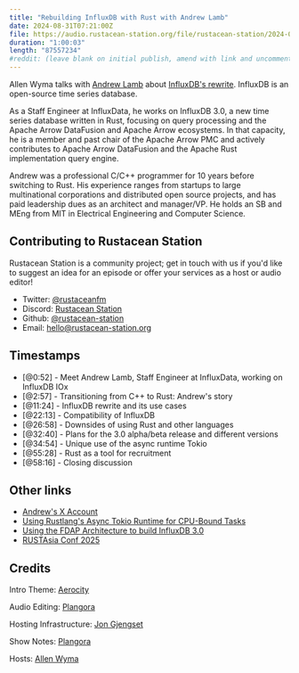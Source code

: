 ```yaml
---
title: "Rebuilding InfluxDB with Rust with Andrew Lamb"
date: 2024-08-31T07:21:00Z
file: https://audio.rustacean-station.org/file/rustacean-station/2024-08-31-andrew-lamb.mp3
duration: "1:00:03"
length: "87557234"
#reddit: (leave blank on initial publish, amend with link and uncomment this line after Reddit thread has been posted)
---
```


Allen Wyma talks with [Andrew Lamb](http://andrew.nerdnetworks.org/) about [InfluxDB's rewrite](https://www.influxdata.com/blog/flight-datafusion-arrow-parquet-fdap-architecture-influxdb/). InfluxDB is an open-source time series database.

As a Staff Engineer at InfluxData, he works on InfluxDB 3.0, a new time series database written in Rust, focusing on query processing and the Apache Arrow DataFusion and Apache Arrow ecosystems. In that capacity, he is a member and past chair of the Apache Arrow PMC and actively contributes to Apache Arrow DataFusion and the Apache Rust implementation query engine.

Andrew was a professional C/C++ programmer for 10 years before switching to Rust. His experience ranges from startups to large multinational corporations and distributed open source projects, and has paid leadership dues as an architect and manager/VP. He holds an SB and MEng from MIT in Electrical Engineering and Computer Science.

## Contributing to Rustacean Station

Rustacean Station is a community project; get in touch with us if you'd like to suggest an idea for an episode or offer your services as a host or audio editor!

- Twitter: [@rustaceanfm](https://twitter.com/rustaceanfm)
- Discord: [Rustacean Station](https://discord.gg/cHc3Gyc)
- Github: [@rustacean-station](https://github.com/rustacean-station/)
- Email: [hello@rustacean-station.org](mailto:hello@rustacean-station.org)

## Timestamps

- [@0:52] - Meet Andrew Lamb, Staff Engineer at InfluxData, working on InfluxDB IOx
- [@2:57] - Transitioning from C++ to Rust: Andrew's story
- [@11:24] - InfluxDB rewrite and its use cases
- [@22:13] - Compatibility of InfluxDB
- [@26:58] - Downsides of using Rust and other languages
- [@32:40] - Plans for the 3.0 alpha/beta release and different versions
- [@34:54] - Unique use of the async runtime Tokio
- [@55:28] - Rust as a tool for recruitment
- [@58:16] - Closing discussion

## Other links
- [Andrew's X Account](https://twitter.com/andrewlamb1111)
- [Using Rustlang's Async Tokio Runtime for CPU-Bound Tasks](https://thenewstack.io/using-rustlangs-async-tokio-runtime-for-cpu-bound-tasks/)
- [Using the FDAP Architecture to build InfluxDB 3.0](https://www.influxdata.com/blog/flight-datafusion-arrow-parquet-fdap-architecture-influxdb/)
- [RUSTAsia Conf 2025](https://www.rustasiaconf.com/?utm_source=podcast&utm_medium=rustacean-station&utm_campaign=2024-08-31-andrew-lamb)

## Credits

Intro Theme: [Aerocity](https://twitter.com/AerocityMusic)

Audio Editing: [Plangora](https://twitter.com/plangora)

Hosting Infrastructure: [Jon Gjengset](https://twitter.com/jonhoo/)

Show Notes: [Plangora](https://twitter.com/plangora)

Hosts: [Allen Wyma](https://twitter.com/allenwyma)
